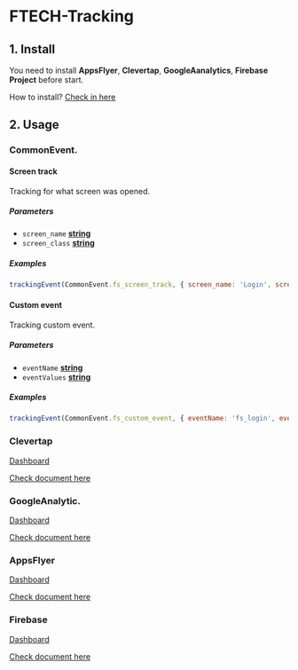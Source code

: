 # FTECH-Tracking

## 1. Install

You need to install **AppsFlyer**, **Clevertap**, **GoogleAanalytics**, **Firebase Project** before start.

How to install? [Check in here](https://docs.google.com/document/d/1htHxDUe-Rn56WPBh-NjC2z-IsYad6P12tZDaQRvTplw/edit?usp=sharing)

## 2. Usage

### CommonEvent.


#### Screen track

Tracking for what screen was opened.

##### Parameters

-   `screen_name` **[string](https://developer.mozilla.org/docs/Web/JavaScript/Reference/Global_Objects/Number)** 
-   `screen_class` **[string](https://developer.mozilla.org/docs/Web/JavaScript/Reference/Global_Objects/Number)** 

##### Examples

```javascript
trackingEvent(CommonEvent.fs_screen_track, { screen_name: 'Login', screen_class: 'fs_screen_login' })
```


#### Custom event

Tracking custom event.

##### Parameters

-   `eventName` **[string](https://developer.mozilla.org/docs/Web/JavaScript/Reference/Global_Objects/Number)** 
-   `eventValues` **[string](https://developer.mozilla.org/docs/Web/JavaScript/Reference/Global_Objects/Number)** 

##### Examples

```javascript
trackingEvent(CommonEvent.fs_custom_event, { eventName: 'fs_login', eventValues: {} })
```

### Clevertap

[Dashboard](https://eu1.dashboard.clevertap.com/)

[Check document here](https://github.com/longvubka98/FTECH-Tracking/blob/main/CleverTap.md)

### GoogleAnalytic.

[Dashboard](https://analytics.google.com/analytics/web)

[Check document here](https://github.com/longvubka98/FTECH-Tracking/blob/main/GoogleAnalytic.md)

### AppsFlyer

[Dashboard](https://github.com/longvubka98/FTECH-Tracking/blob/main/CleverTap.md)

[Check document here](https://github.com/longvubka98/FTECH-Tracking/blob/main/AppsFlyer.md)

### Firebase

[Dashboard](https://github.com/longvubka98/FTECH-Tracking/blob/main/CleverTap.md)

[Check document here](https://github.com/longvubka98/FTECH-Tracking/blob/main/Firebase.md)
